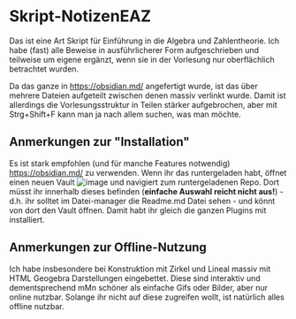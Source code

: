 # Skript-NotizenEAZ
Das ist eine Art Skript für Einführung in die Algebra und Zahlentheorie. Ich habe (fast) alle Beweise in ausführlicherer Form aufgeschrieben und teilweise um eigene ergänzt, wenn sie in der Vorlesung nur oberflächlich betrachtet wurden.

Da das ganze in https://obsidian.md/ angefertigt wurde, ist das über mehrere Dateien aufgeteilt zwischen denen massiv verlinkt wurde. Damit ist allerdings die Vorlesungsstruktur in Teilen stärker aufgebrochen, aber mit Strg+Shift+F kann man ja nach allem suchen, was man möchte.

## Anmerkungen zur "Installation"
Es ist stark empfohlen (und für manche Features notwendig) https://obsidian.md/ zu verwenden. Wenn ihr das runtergeladen habt, öffnet einen neuen Vault
![image](https://github.com/ShrtLadon/Skript-NotizenEAZ/assets/119618221/68dfaf47-5383-4b93-8e91-e20e9697dd39)
und navigiert zum runtergeladenen Repo. Dort müsst ihr innerhalb dieses befinden (**einfache Auswahl reicht nicht aus!**) - d.h. ihr solltet im Datei-manager die Readme.md Datei sehen - und könnt von dort den Vault öffnen. Damit habt ihr gleich die ganzen Plugins mit installiert.


## Anmerkungen zur Offline-Nutzung
Ich habe insbesondere bei Konstruktion mit Zirkel und Lineal massiv mit HTML Geogebra Darstellungen eingebettet. Diese sind interaktiv und dementsprechend mMn schöner als einfache Gifs oder Bilder, aber nur online nutzbar. Solange ihr nicht auf diese zugreifen wollt, ist natürlich alles offline nutzbar.
